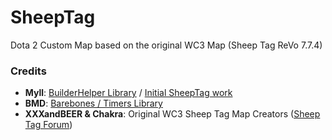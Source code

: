 # SheepTag
Dota 2 Custom Map based on the original WC3 Map (Sheep Tag ReVo 7.7.4)

### Credits
- **Myll**: [BuilderHelper Library](https://github.com/Myll/Dota-2-Building-Helper) / [Initial SheepTag work](https://github.com/Myll/sheeptag)
- **BMD**: [Barebones / Timers Library](https://github.com/bmddota/barebones)
- **XXXandBEER & Chakra**: Original WC3 Sheep Tag Map Creators ([Sheep Tag Forum](http://sheeptag.createaforum.com/))
